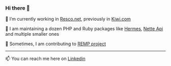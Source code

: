 ### Hi there 👋

🛫 I’m currently working in [Resco.net](https://resco.net), previously in [Kiwi.com](https://kiwi.com)

🌱 I am maintaining a dozen PHP and Ruby packages like [Hermes](https://github.com/tomaj/hermes), [Nette Api](https://github.com/tomaj/nette-api) and multiple smaller ones

🤔 Sometimes, I am contributing to [REMP project](https://remp2030.com/)

---

📫 You can reach me here on [Linkedin](https://www.linkedin.com/in/tomasmajer/)
